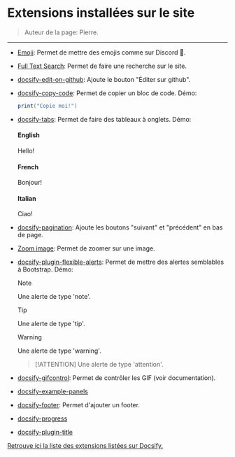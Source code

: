 # Extensions installées sur le site

> Auteur de la page: Pierre.

---

* [Emoji](https://docsify.js.org/#/plugins?id=emoji): Permet de mettre des emojis comme sur Discord :100:.
* [Full Text Search](https://docsify.js.org/#/plugins?id=full-text-search): Permet de faire une recherche sur le site.
* [docsify-edit-on-github](https://github.com/njleonzhang/docsify-edit-on-github): Ajoute le bouton "Éditer sur github".
* [docsify-copy-code](https://github.com/jperasmus/docsify-copy-code): Permet de copier un bloc de code. Démo:

    ```lua
    print("Copie moi!")
    ```

* [docsify-tabs](https://jhildenbiddle.github.io/docsify-tabs/#/): Permet de faire des tableaux à onglets. Démo:

    <!-- tabs:start -->

    #### **English**

    Hello!

    #### **French**

    Bonjour!

    #### **Italian**

    Ciao!

    <!-- tabs:end -->

* [docsify-pagination](https://github.com/imyelo/docsify-pagination): Ajoute les boutons "suivant" et "précédent" en bas de page.
* [Zoom image](https://docsify.js.org/#/plugins?id=zoom-image): Permet de zoomer sur une image.
* [docsify-plugin-flexible-alerts](https://github.com/fzankl/docsify-plugin-flexible-alerts): Permet de mettre des alertes semblables à Bootstrap. Démo:

    > [!NOTE]
    > Une alerte de type 'note'.

    > [!TIP]
    > Une alerte de type 'tip'.

    > [!WARNING]
    > Une alerte de type 'warning'.

    > [!ATTENTION]
    > Une alerte de type 'attention'.

* [docsify-gifcontrol](https://gbodigital.github.io/docsify-gifcontrol/#/): Permet de contrôler les GIF (voir documentation).
* [docsify-example-panels](https://vagnerdomingues.github.io/docsify-example-panels/#/)
* [docsify-footer](https://github.com/erickjx/docsify-footer-enh): Permet d'ajouter un footer.
* [docsify-progress](https://github.com/HerbertHe/docsify-progress)
* [docsify-plugin-title](https://github.com/Sujaykumarh/docsify-plugin-title)

[Retrouve ici la liste des extensions listées sur Docsify.](https://docsify.js.org/#/awesome?id=plugins)
